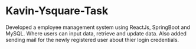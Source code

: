 # Kavin-Ysquare-Task
Developed a employee management system using ReactJs, SpringBoot and MySQL. Where users can input data, retrieve and update data. Also added sending mail for the newly registered user about thier login credentials.
